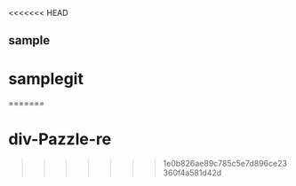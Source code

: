 <<<<<<< HEAD
## sample
# samplegit
=======
# div-Pazzle-re
>>>>>>> 1e0b826ae89c785c5e7d896ce23360f4a581d42d
